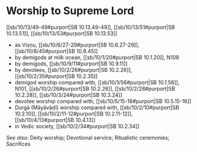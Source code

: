 # Worship to Supreme Lord

[[sb/10/13/49-49#purport|SB 10.13.49-49]], [[sb/10/13/51#purport|SB 10.13.51]], [[sb/10/13/53#purport|SB 10.13.53]]

* as Viṣṇu, [[sb/10/6/27-29#purport|SB 10.6.27-29]], [[sb/10/8/45#purport|SB 10.8.45]]
* by demigods at milk ocean, [[sb/10/1/20#purport|SB 10.1.20]], N108
* by demigods, [[sb/10/9/11#purport|SB 10.9.11]]
* by devotees, [[sb/10/2/26#purport|SB 10.2.26]], [[sb/10/2/35#purport|SB 10.2.35]]
* demigod worship compared with, [[sb/10/1/56#purport|SB 10.1.56]], N101, [[sb/10/2/26#purport|SB 10.2.26]], [[sb/10/2/28#purport|SB 10.2.28]], [[sb/10/3/24#purport|SB 10.3.24]]
* devotee worship compared with, [[sb/10/5/15-16#purport|SB 10.5.15-16]]
* Durgā (Māyāvādī) worship compared with, [[sb/10/2/10#purport|SB 10.2.10]], [[sb/10/2/11-12#purport|SB 10.2.11-12]], [[sb/10/4/13#purport|SB 10.4.13]]
* in Vedic society, [[sb/10/2/34#purport|SB 10.2.34]]

*See also:* Deity worship; Devotional service; Ritualistic ceremonies; Sacrifices
